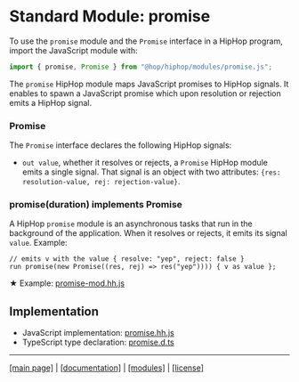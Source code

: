 <!-- ${ var doc = require("hopdoc") } -->

Standard Module: promise
========================

To use the `promise` module and the `Promise` interface in a HipHop program,
import the JavaScript module with:

```javascript
import { promise, Promise } from "@hop/hiphop/modules/promise.js";
```

The `promise` HipHop module maps JavaScript promises to
HipHop signals. It enables to spawn a JavaScript promise which
upon resolution or rejection emits a HipHop signal.

### Promise ###
<!-- [:@glyphicon glyphicon-tag interface] -->

The `Promise` interface declares the following HipHop signals:

  * `out value`, whether it resolves or rejects, a `Promise` HipHop
  module emits a single signal. That signal is an object with two
  attributes: `{res: resolution-value, rej: rejection-value}`.
  
### promise(duration) implements Promise ###
<!-- [:@glyphicon glyphicon-tag module] -->

A HipHop `promise` module is an asynchronous tasks that run in the
background of the application. When it resolves or rejects, it emits
its signal `value`. Example:

```hiphop
// emits v with the value { resolve: "yep", reject: false }
run promise(new Promise((res, rej) => res("yep")))) { v as value }; 
```

<span class="hopscript">&#x2605;</span> Example: [promise-mod.hh.js](../../test/promise-mod.hh.js)
<!-- ${doc.includeCode("../../test/promise-mod.hh.js", "hiphop")} -->


Implementation
--------------

  * JavaScript implementation: [promise.hh.js](../../modules/promise.hh.js)
  * TypeScript type declaration: [promise.d.ts](../../modules/promise.d.ts)


- - - - - - - - - - - - - - - - - - - - - - - - - - - - - - - - - - - - - - - - -
[[main page]](../../README.md) | [[documentation]](../README.md) | [[modules]](./README.md) | [[license]](../license.md)

